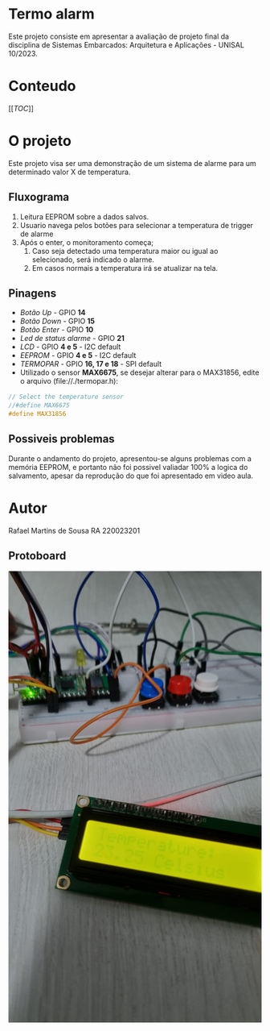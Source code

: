 # Termo alarm
Este projeto consiste em apresentar a avaliação de projeto final da disciplina de
Sistemas Embarcados: Arquitetura e Aplicações - UNISAL 10/2023.

# Conteudo
[[_TOC_]]

# O projeto
Este projeto visa ser uma demonstração de um sistema de alarme para um determinado valor X de temperatura.

## Fluxograma
1. Leitura EEPROM sobre a dados salvos.
2. Usuario navega pelos botões para selecionar a temperatura de trigger de alarme
3. Após o enter, o monitoramento começa;
    1. Caso seja detectado uma temperatura maior ou igual ao selecionado, será indicado o alarme.
    2. Em casos normais a temperatura irá se atualizar na tela.

## Pinagens
* *Botão Up* - GPIO **14**
* *Botão Down* - GPIO **15**
* *Botão Enter* - GPIO **10**
* *Led de status alarme* - GPIO **21**
* *LCD* - GPIO **4 e 5** -  I2C default
* *EEPROM* - GPIO **4 e 5** -  I2C default
* *TERMOPAR* - GPIO **16, 17 e 18** -  SPI default
 * Utilizado o sensor **MAX6675**, se desejar alterar para o MAX31856, edite o arquivo (file://./termopar.h):
```c
// Select the temperature sensor
//#define MAX6675
#define MAX31856
```

## Possiveis problemas
Durante o andamento do projeto, apresentou-se alguns problemas com a memória EEPROM, e portanto não foi possivel valiadar 100% a logica do salvamento, apesar da reprodução do que foi apresentado em video aula.


# Autor
Rafael Martins de Sousa
RA 220023201

## Protoboard
![Ligação da placa rodando](sample.jpeg)